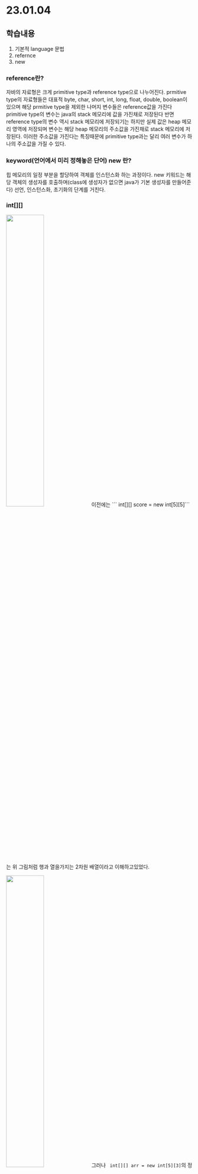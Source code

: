 # 23.01.04

## 학습내용
1. 기본적 language 문법
2. refernce 
3. new


### reference란?

 
자바의 자료형은 크게 primitive type과 reference type으로 나누어진다.
prmitive type의 자료형들은 대표적 byte, char, short, int, long, float, double, boolean이 있으며 해당 prmitive type을 제외한 나머지 변수들은 reference값을 가진다
primitive type의 변수는 java의 stack 메모리에 값을 가진채로 저장된다 반면 reference type의 변수 역시 stack 메모리에 저장되기는 하지만 실제 값은 heap 메모리 영역에 저장되며 
변수는 해당 heap 메모리의 주소값을 가진채로 stack 메모리에 저장된다. 이러한 주소값을 가진다는 특징때문에 primitive type과는 달리 여러 변수가 하나의 주소값을 가질 수 있다.  



### keyword(언어에서 미리 정해놓은 단어) new 란?
힙 메모리의 일정 부분을 할당하여 객체를 인스턴스화 하는 과정이다. new 키워드는 해당 객체의 생성자를 호출하며(class에 생성자가 없으면 java가 기본 생성자를 만들어준다) 
선언, 인스턴스화, 초기화의 단계를 거친다. 


### int[][] 
<img width="45%" src="https://user-images.githubusercontent.com/115130757/210542677-fe8df922-a97b-465a-bed8-e17f054e5e68.PNG"/>
이전에는 ``` int[][] score = new int[5][5]```는 위 그림처럼 행과 열을가지는 2차원 배열이라고 이해하고있었다.                                                                  
                                                                                                                                         
<img width="45%" src="https://user-images.githubusercontent.com/115130757/210542682-fc4a71c7-192b-4957-8d07-9735d07a0a14.PNG"/>                                          그러나 ``` int[][] arr = new int[5][3]```의 정확하게 표현하면 배열의 배열인것을 알게되었다.                                                                                먼저 new 키워드를 통해 길이가 5인 1차원 배열을 만든 뒤 해당 배열의 각 원소에 길이가 5인 새로운 배열의 주소값을 할당한다. 최종적으로 arr에 할당되는 주소값은 처음에 만들어진 1차원 배열의 주소값이다.


### .이란?
생성된 인스턴스에 접근해주는 keyword이다.
